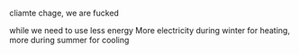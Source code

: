 cliamte chage, we are fucked

while we need to use less energy
More electricity during winter for heating,
more during summer for cooling
